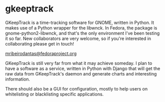 gkeeptrack
============

GKeepTrack is a time-tracking software for GNOME, written in Python. It makes use of a Python wrapper for the libwnck.
In Fedora, the package is gnome-python2-libwnck, and that's the only environment I've been testing it so far. New 
collaborators are very welcome, so if you're interested in collaborating please get in touch!

mribeirodantas@fedoraproject.org

GKeepTrack is still very far from what it may achieve someday. I plan to have a software as a service, written 
in Python with Django that will get the raw data from GKeepTrack's daemon and generate charts and interesting
information.

There should also be a GUI for configuration, mostly to help users on whitelisting or blacklisting specific applications.

